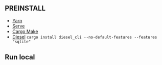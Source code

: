 ## PREINSTALL

- [Yarn](https://yarnpkg.com/getting-started/install)
- [Serve](https://yarnpkg.com/package/)
- [Cargo Make](https://github.com/sagiegurari/cargo-make#installation)
- [Diesel](https://github.com/diesel-rs/diesel/tree/master/diesel_cli)
  ```cargo install diesel_cli --no-default-features --features "sqlite"```

## Run local

